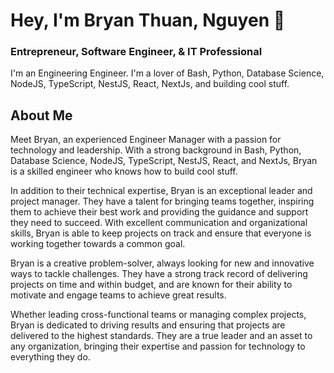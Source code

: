 # Hey, I'm Bryan Thuan, Nguyen 👋

### Entrepreneur, Software Engineer, & IT Professional

I'm an Engineering Engineer. I'm a lover of Bash, Python, Database Science, NodeJS, TypeScript, NestJS, React, NextJs, and building cool stuff.


## About Me

Meet Bryan, an experienced Engineer Manager with a passion for technology and leadership. With a strong background in Bash, Python, Database Science, NodeJS, TypeScript, NestJS, React, and NextJs, Bryan is a skilled engineer who knows how to build cool stuff.

In addition to their technical expertise, Bryan is an exceptional leader and project manager. They have a talent for bringing teams together, inspiring them to achieve their best work and providing the guidance and support they need to succeed. With excellent communication and organizational skills, Bryan is able to keep projects on track and ensure that everyone is working together towards a common goal.

Bryan is a creative problem-solver, always looking for new and innovative ways to tackle challenges. They have a strong track record of delivering projects on time and within budget, and are known for their ability to motivate and engage teams to achieve great results.

Whether leading cross-functional teams or managing complex projects, Bryan is dedicated to driving results and ensuring that projects are delivered to the highest standards. They are a true leader and an asset to any organization, bringing their expertise and passion for technology to everything they do.

